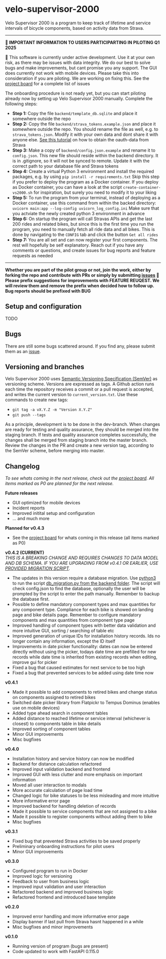 # velo-supervisor-2000
Velo Supervisor 2000 is a program to keep track of lifetime and service intervals of bicycle components, based on activity data from Strava.

---
**📡 IMPORTANT INFORMATION TO USERS PARTICIPARTING IN PILOTING Q1 2025**

🔴 This software is currently under active development. Use it at your own risk, as there may be issues with data integrity. We do our best to solve bugs and make improvements, but cant promise you any support. The GUI does currently not work with mobile devices. Please take this into consideration if you are piloting. We are working on fixing this. See the [project board](https://github.com/users/xivind/projects/2/views/1) for a complete list of issues

The onboarding procedure is not ready yet, but you can start piloting already now by setting up Velo Supervisor 2000 manually. Complete the following steps:
- **Step 1:** Copy the file `backend/template_db.sqlite` and place it somewhere outside the repo
- **Step 2:** Copy the file `backend/strava_tokens.example.json` and place it somewhere outside the repo. You should rename the file as well, e.g. to `strava_tokens.json`. Modify it with your own data and dont share it with anyone else. [See this tutorial](https://developers.strava.com/docs/getting-started/) on how to obtain the oauth-data from Strava
- **Step 3:** Make a copy of `backend/config.json.example` and rename it to `config.json`. This new file should reside within the backend directory. It is in .gitignore, so it will not be synced to remote. Update it with the correct path to your database file and Strava tokens
- **Step 4:** Create a virtual Python 3 environment and install the required packages, e.g. by using `pip install -r requirements.txt` Skip this step if you prefer to deploy the program as a Docker container. If you deploy as Docker container, you can have a look at the script `create-container-vs2000.sh` for inspiration, but surely you need to modify it to your liking
- **Step 5:** To run the program from your terminal, instead of deploying as a Docker container, use this command from within the backed directory: `uvicorn main:app --log-config uvicorn_log_config.ini` Make sure that you actviate the newly created python 3 environment in advance
- **Step 6:** On startup the program will call Stravas APIs and get the last 200 rides and related bikes, but since this is the first time you run the program, you need to manually fetch all ride data and all bikes. This is done by navigating to the `CONFIG` tab and click the button `Get all rides`
- **Step 7:** You are all set and can now register your first components. The rest will hopefully be self explanatory. Reach out if you have any comments or questions, and create issues for bug reports and feature requests as needed
---

**Whether you are part of the pilot group or not, join the work, either by forking the repo and contribute with PRs or simply by submitting <a href="https://github.com/xivind/velo-supervisor-2000/issues" class="text-decoration-none">issues</a> 🙋 Please prefix suggestions for improvements with FEATURE REUQEST. We will review them and remove the prefix when decided how to follow up. Bug reports should be prefixed with BUG**

## Setup and configuration
TODO

## Bugs
There are still some bugs scattered around. If you find any, please submit them as an <a href="https://github.com/xivind/velo-supervisor-2000/issues" class="text-decoration-none">issue</a>.

## Versioning and branches
Velo Supervisor 2000 uses <a href="https://semver.org/" class="text-decoration-none">Semantic Versioning Specification (SemVer)</a> as versioning scheme. Versions are expressed as tags. A Github action runs each time the repository receives a commit or a pull request is accepted, and writes the current version to `current_version.txt`. Use these commands to create new tags:
- `git tag -a vX.Y.Z -m "Version X.Y.Z"`
- `git push --tags`

As a principle, development is to be done in the dev-branch. When changes are ready for testing and quality assurance, they should be merged into the staging branch. If tests and quality assurance completes successfully, the changes shall be merged from staging branch into the master branch. Review the changes in the PR and create a new version tag, according to the SemVer scheme, before merging into master.

## Changelog
*To see whats coming in the next release, check out the [project board](https://github.com/users/xivind/projects/2/views/1). All items marked as P0 are planned for the next release.*

**Future releases**
- GUI optimized for mobile devices
- Incident reports
- Improved initital setup and configuration
- ... and much more

**Planned for v0.4.3**  

- See the [project board](https://github.com/users/xivind/projects/2/views/1) for whats coming in this release (all items marked as P0)

**v0.4.2 (CURRENT)**  
*THIS IS A BREAKING CHANGE AND REQUIRES CHANGES TO DATA MODEL AND DB SCHEMA. IF YOU ARE UPGRADING FROM v0.4.1 OR EARLIER, USE [PROVIDED MIGRATION SCRIPT](https://github.com/xivind/velo-supervisor-2000/blob/master/backend/db_migration.py).*

- The updates in this version require a database migration. Use [python3](https://www.python.org/downloads/) to run the script [db_migration.py from the backend folder](https://www.python.org/downloads/). The script will check config.json to find the database, optionally the user will be prompted by the script to enter the path manually. Remember to backup the database first.  
- Possible to define mandatory component types and max quantities for any component type. Compliance for each bike is showed on landing page and bike details page. Remember to configure mandatory components and max quantities from component type page
- Improved handling of component types with better data validation and more intuitive GUI, sorting / searching of table etc
- Improved generation of unique IDs for installation history records. Ids no longer contain any information, except the ID itself
- Improvements in date picker functionality: dates can now be entered directly without using the picker, todays date time are prefilled for new records while date time is inherited from existing records when editing, improve gui for picker
- Fixed a bug that caused estimates for next service to be too high
- Fixed a bug that prevented services to be added using date time now

**v0.4.1**

- Made it possible to add components to retired bikes and change status on components assigned to retired bikes
- Switched date picker library from Flatpickr to Tempus Dominus (enables use on mobile devices)
- Added type ahead search in component tables
- Added distance to reached lifetime or service interval (whichever is closest) to components table in bike details
- Improved sorting of component tables
- Minor GUI improvements
- Misc bugfixes

**v0.4.0**

- Installation history and service history can now be modified
- Backend for distance calculation refactored
- Improved input validation backend and frontend
- Improved GUI with less clutter and more emphasis on important information
- Moved all user interaction to modals
- More accurate calculation of page load time
- Changed logic for bike statuses to be less misleading and more intuitive
- More informative error page
- Improved backend for handling deletion of records
- Made it possible to service components that are not assigned to a bike
- Made it possible to register components without adding them to bike
- Misc bugfixes

**v0.3.1**

- Fixed bug that prevented Strava activities to be saved properly
- Preliminary onboarding instructions for pilot users
- Minor GUI improvements

**v0.3.0**

- Configured program to run in Docker
- Improved logic for versioning  
- Feedback to user from business logic
- Improved input validation and user interaction
- Refactored backend and improved business logic
- Refactored frontend and introduced base template

**v0.2.0**

- Improved error handling and more informative error page
- Display banner if last pull from Strava hasnt happened in a while
- Misc bugfixes and minor improvements

**v0.1.0**

- Running version of program (bugs are present)
- Code updated to work with FastAPI 0.115.0
